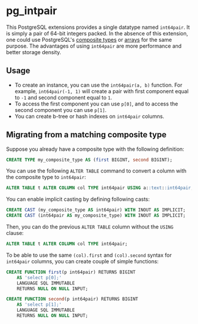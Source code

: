 # pg_intpair

This PostgreSQL extensions provides a single datatype named `int64pair`. It is simply a pair of 64-bit integers packed.
In the absence of this extension, one could use PostgreSQL's [composite types](https://www.postgresql.org/docs/10/static/rowtypes.html) or
[arrays](https://www.postgresql.org/docs/10/static/arrays.html) for the same purpose. The advantages of using `int64pair`
are more performance and better storage density.

## Usage
* To create an instance, you can use the `int64pair(a, b)` function. For example, `int64pair(-1, 1)` will create a pair
  with first component equal to `-1` and second component equal to `1`.
* To access the first component you can use `p[0]`, and to access the second component you can use `p[1]`.
* You can create b-tree or hash indexes on `int64pair` columns.

## Migrating from a matching composite type
Suppose you already have a composite type with the following definition:

```sql
CREATE TYPE my_composite_type AS (first BIGINT, second BIGINT);
```

You can use the following ```ALTER TABLE``` command to convert a column with the composite type to ```int64pair```:

```sql
ALTER TABLE t ALTER COLUMN col TYPE int64pair USING a::text::int64pair;
```

You can enable implicit casting by defining following casts:

```sql
CREATE CAST (my_composite_type AS int64pair) WITH INOUT AS IMPLICIT;
CREATE CAST (int64pair AS my_composite_type) WITH INOUT AS IMPLICIT;
```

Then, you can do the previous ```ALTER TABLE``` column without the ```USING``` clause:

```sql
ALTER TABLE t ALTER COLUMN col TYPE int64pair;
```

To be able to use the same ```(col).first``` and ```(col).second``` syntax for ```int64pair``` columns, you can create
couple of simple functions:

```sql
CREATE FUNCTION first(p int64pair) RETURNS BIGINT
    AS 'select p[0];'
    LANGUAGE SQL IMMUTABLE
    RETURNS NULL ON NULL INPUT;

CREATE FUNCTION second(p int64pair) RETURNS BIGINT
    AS 'select p[1];'
    LANGUAGE SQL IMMUTABLE
    RETURNS NULL ON NULL INPUT;
```

